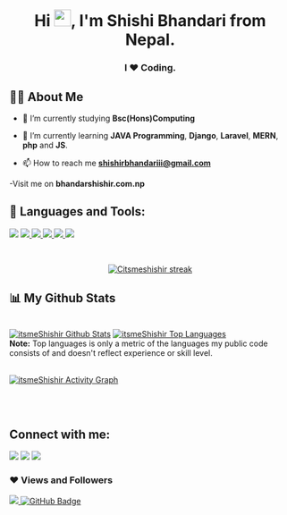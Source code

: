 


<h1 align="center">Hi <img src="https://raw.githubusercontent.com/MartinHeinz/MartinHeinz/master/wave.gif" width="30px">, I'm Shishi Bhandari from Nepal.</h1>
<h3 align="center">I ❤ Coding.</h3>


## 🙋‍♂️ About Me

- 📖 I’m currently studying **Bsc(Hons)Computing**

- 🌱 I’m currently learning **JAVA Programming**, **Django**, **Laravel**, **MERN**, **php** and **JS**.

- 📫 How to reach me **shishirbhandariii@gmail.com**

-Visit me on **bhandarshishir.com.np**

<!-- - ⚡ Fun fact **I play games very often.** -->

## 🚀 Languages and Tools:

<p align="left"> 
    <img src="https://img.icons8.com/color/48/000000/java-coffee-cup-logo--v2.png"/>
    <a href="https://www.w3.org/html/" target="_blank"> <img src="https://img.icons8.com/color/48/000000/html-5.png"/> </a> 
    <a href="https://www.w3schools.com/css/" target="_blank"> <img src="https://img.icons8.com/color/48/000000/css3.png"/> </a> 
    <a href="https://getbootstrap.com" target="_blank"> <img src="https://img.icons8.com/color/48/000000/bootstrap.png"/> </a> 
    <a href="https://www.python.org" target="_blank"> <img src="https://img.icons8.com/color/48/000000/python.png"/> </a> 
    <a href="https://git-scm.com/" target="_blank"> <img src="https://img.icons8.com/color/48/000000/git.png"/> </a> 
</p>

<br/>

<p align="center">
    <a href="https://github.com/itsmeShishir/github-readme-streak-stats">
        <img title="🔥 Get streak stats for your profile at git.io/streak-stats" alt="Citsmeshishir streak" src="https://github-readme-streak-stats.herokuapp.com/?user=itsmeShishir&theme=black-ice&hide_border=true&stroke=0000&background=060A0CD0"/>
    </a>
</p>

## 📊 My Github Stats

  <br/>
    <a href="https://github.com/itsmeShishir/github-readme-stats"><img alt="itsmeShishir Github Stats" src="https://github-readme-stats.vercel.app/api?username=itsmeShishir&show_icons=true&count_private=true&theme=react&hide_border=true&bg_color=0D1117" /></a>
  <a href="https://github.com/itsmeShishir/github-readme-stats"><img alt="itsmeShishir Top Languages" src="https://github-readme-stats.vercel.app/api/top-langs/?username=itsmeShishir&langs_count=8&count_private=true&layout=compact&theme=react&hide_border=true&bg_color=0D1117" /></a>
  <br/>
  <b>Note:</b> Top languages is only a metric of the languages my public code consists of and doesn't reflect experience or skill level.


<br/>
<br/>

<a href="https://github.com/itsmeShishir/github-readme-activity-graph"><img alt="itsmeShishir Activity Graph" src="https://activity-graph.herokuapp.com/graph?username=itsmeShishir&bg_color=0D1117&color=5BCDEC&line=5BCDEC&point=FFFFFF&hide_border=true" /></a>

<br/>
<br/>

## Connect with me:
<p align="left">
    
<a href = "https://linktr.ee/dipeshsiwakoti" alt="Linktree"><img src="https://img.icons8.com/color/48/000000/linktree.png"/></a>
<a href = "https://www.facebook.com/shishir.bhandariii" alt="Facebook"><img src="https://img.icons8.com/fluent/48/000000/facebook-new.png"/></a>
<a href = "https://www.instagram.com/shishir.bhandarii/" alt="Instagram"><img src="https://img.icons8.com/fluent/48/000000/instagram-new.png"/></a>


</p>

### ❤ Views and Followers
<a href="https://github.com/Meghna-DAS/github-profile-views-counter">
    <img src="https://komarev.com/ghpvc/?username=itsmeShishir">
</a>
<a href="https://github.com/itsmeShishir?tab=followers"><img src="https://img.shields.io/github/followers/itsmeShishir?label=Followers&style=social" alt="GitHub Badge"></a>
